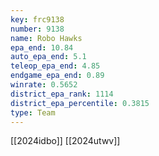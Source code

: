 ```yaml
---
key: frc9138
number: 9138
name: Robo Hawks
epa_end: 10.84
auto_epa_end: 5.1
teleop_epa_end: 4.85
endgame_epa_end: 0.89
winrate: 0.5652
district_epa_rank: 1114
district_epa_percentile: 0.3815
type: Team
---
```

[[2024idbo]]
[[2024utwv]]
